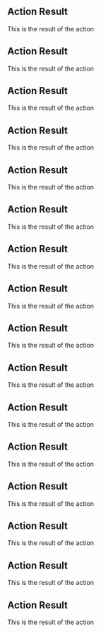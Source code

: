 
## Action Result
This is the result of the action
## Action Result
This is the result of the action
## Action Result
This is the result of the action
## Action Result
This is the result of the action
## Action Result
This is the result of the action
## Action Result
This is the result of the action
## Action Result
This is the result of the action
## Action Result
This is the result of the action
## Action Result
This is the result of the action
## Action Result
This is the result of the action
## Action Result
This is the result of the action
## Action Result
This is the result of the action
## Action Result
This is the result of the action
## Action Result
This is the result of the action
## Action Result
This is the result of the action
## Action Result
This is the result of the action
